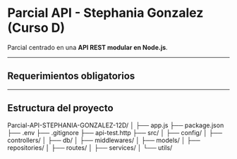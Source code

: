 #  Parcial API - Stephania Gonzalez (Curso D)

Parcial centrado en una **API REST modular en Node.js**.

---

##   Requerimientos obligatorios

---

##  Estructura del proyecto

Parcial-API-STEPHANIA-GONZALEZ-12D/
│
├── app.js
├── package.json
├── .env
├── .gitignore
├── api-test.http 
├── src/
│ ├── config/
│ ├── controllers/
│ ├── db/
│ ├── middlewares/
│ ├── models/
│ ├── repositories/
│ ├── routes/
│ ├── services/
│ └── utils/
